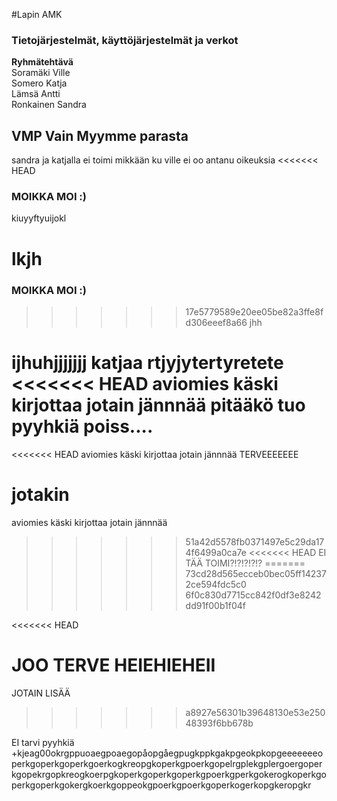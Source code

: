 #Lapin AMK 
### Tietojärjestelmät, käyttöjärjestelmät ja verkot 
**Ryhmätehtävä**<br>
Soramäki Ville<br> Somero Katja<br> Lämsä Antti<br> Ronkainen Sandra
## VMP Vain Myymme parasta

sandra ja katjalla ei toimi mikkään ku ville ei oo antanu oikeuksia
<<<<<<< HEAD
### MOIKKA MOI :) 
kiuyyftyuijokl

lkjh
=======
### MOIKKA MOI :) 
>>>>>>> 17e5779589e20ee05be82a3ffe8fd306eeef8a66
jhh

ijhuhjjjjjjj katjaa
rtjyjytertyretete
<<<<<<< HEAD
aviomies käski kirjottaa jotain jännnää
pitääkö tuo pyyhkiä poiss....
=======
<<<<<<< HEAD
aviomies käski kirjottaa jotain jännnää
TERVEEEEEEE

jotakin
=======
aviomies käski kirjottaa jotain jännnää
>>>>>>> 51a42d5578fb0371497e5c29da174f6499a0ca7e
<<<<<<< HEAD
EI TÄÄ TOIMI?!?!?!?!?
=======
>>>>>>> 73cd28d565ecceb0bec05ff142372ce594fdc5c0
>>>>>>> 6f0c830d7715cc842f0df3e8242dd91f00b1f04f

<<<<<<< HEAD


JOO TERVE HEIEHIEHEII
=======
JOTAIN LISÄÄ 
>>>>>>> a8927e56301b39648130e53e25048393f6bb678b


EI tarvi pyyhkiä
+kjeag00okrgppuoaegpoaegopåopgåegpugkppkgakpgeokpkopgeeeeeeeoperkgoperkgoperkgoerkogkreopgkoperkgpoerkgopelrgplekgplergoergoperkgopekrgopkreogkoerpgkoperkgoperkgoperkgpoerkgperkgokerogkoperkgoperkgoperkgokergkoerkgoppeokgpoerkgpoerkgoperkogerkopgkeropgkr